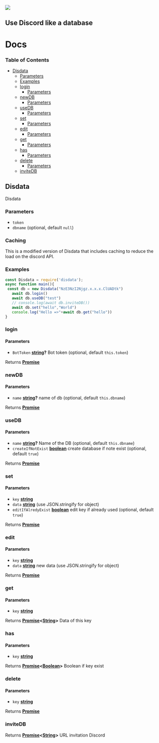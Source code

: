 ![](https://cdn.androne.dev/content/2021/06/disdata.png)

## Use Discord like a database

# Docs

<!-- Generated by documentation.js. Update this documentation by updating the source code. -->

### Table of Contents

*   [Disdata](#disdata)
    *   [Parameters](#parameters)
    *   [Examples](#examples)
    *   [login](#login)
        *   [Parameters](#parameters-1)
    *   [newDB](#newdb)
        *   [Parameters](#parameters-2)
    *   [useDB](#usedb)
        *   [Parameters](#parameters-3)
    *   [set](#set)
        *   [Parameters](#parameters-4)
    *   [edit](#edit)
        *   [Parameters](#parameters-5)
    *   [get](#get)
        *   [Parameters](#parameters-6)
    *   [has](#has)
        *   [Parameters](#parameters-7)
    *   [delete](#delete)
        *   [Parameters](#parameters-8)
    *   [inviteDB](#invitedb)

## Disdata

Disdata

### Parameters

*   `token`  
*   `dbname`   (optional, default `null`)

### Caching
This is a modified version of Disdata that includes caching to reduce the load on the discord API.

### Examples

```javascript
const Disdata = require('disdata');
async function main(){
 const db = new Disdata("NzE3NzI2Njgz.x.x.x.ClUADtk")
   await db.login()
   await db.useDB("test")
   // console.log(await db.inviteDB())
   await db.set("hello","World")
   console.log("Hello =>"+await db.get("hello"))
}
```

### login

#### Parameters

*   `BotToken` **[string](https://developer.mozilla.org/docs/Web/JavaScript/Reference/Global_Objects/String)?** Bot token (optional, default `this.token`)

Returns **[Promise](https://developer.mozilla.org/docs/Web/JavaScript/Reference/Global_Objects/Promise)** 

### newDB

#### Parameters

*   `name` **[string](https://developer.mozilla.org/docs/Web/JavaScript/Reference/Global_Objects/String)?** name of db (optional, default `this.dbname`)

Returns **[Promise](https://developer.mozilla.org/docs/Web/JavaScript/Reference/Global_Objects/Promise)** 

### useDB

#### Parameters

*   `name` **[string](https://developer.mozilla.org/docs/Web/JavaScript/Reference/Global_Objects/String)?** Name of the DB (optional, default `this.dbname`)
*   `createIfNotExist` **[boolean](https://developer.mozilla.org/docs/Web/JavaScript/Reference/Global_Objects/Boolean)** create database if note exist (optional, default `true`)

Returns **[Promise](https://developer.mozilla.org/docs/Web/JavaScript/Reference/Global_Objects/Promise)** 

### set

#### Parameters

*   `key` **[string](https://developer.mozilla.org/docs/Web/JavaScript/Reference/Global_Objects/String)** 
*   `data` **[string](https://developer.mozilla.org/docs/Web/JavaScript/Reference/Global_Objects/String)** (use JSON.stringify for object)
*   `editIfAlredyExist` **[boolean](https://developer.mozilla.org/docs/Web/JavaScript/Reference/Global_Objects/Boolean)** edit key if already used (optional, default `true`)

Returns **[Promise](https://developer.mozilla.org/docs/Web/JavaScript/Reference/Global_Objects/Promise)** 

### edit

#### Parameters

*   `key` **[string](https://developer.mozilla.org/docs/Web/JavaScript/Reference/Global_Objects/String)** 
*   `data` **[string](https://developer.mozilla.org/docs/Web/JavaScript/Reference/Global_Objects/String)** new data (use JSON.stringify for object)

Returns **[Promise](https://developer.mozilla.org/docs/Web/JavaScript/Reference/Global_Objects/Promise)** 

### get

#### Parameters

*   `key` **[string](https://developer.mozilla.org/docs/Web/JavaScript/Reference/Global_Objects/String)** 

Returns **[Promise](https://developer.mozilla.org/docs/Web/JavaScript/Reference/Global_Objects/Promise)<[String](https://developer.mozilla.org/docs/Web/JavaScript/Reference/Global_Objects/String)>** Data of this key

### has

#### Parameters

*   `key` **[string](https://developer.mozilla.org/docs/Web/JavaScript/Reference/Global_Objects/String)** 

Returns **[Promise](https://developer.mozilla.org/docs/Web/JavaScript/Reference/Global_Objects/Promise)<[Boolean](https://developer.mozilla.org/docs/Web/JavaScript/Reference/Global_Objects/Boolean)>** Boolean if key exist

### delete

#### Parameters

*   `key` **[string](https://developer.mozilla.org/docs/Web/JavaScript/Reference/Global_Objects/String)** 

Returns **[Promise](https://developer.mozilla.org/docs/Web/JavaScript/Reference/Global_Objects/Promise)** 

### inviteDB

Returns **[Promise](https://developer.mozilla.org/docs/Web/JavaScript/Reference/Global_Objects/Promise)<[String](https://developer.mozilla.org/docs/Web/JavaScript/Reference/Global_Objects/String)>** URL invitation Discord
